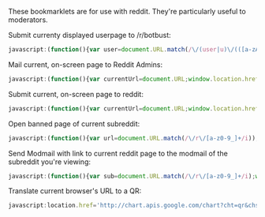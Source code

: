These bookmarklets are for use with reddit. They're particularly useful to moderators.


Submit currenty displayed userpage to /r/botbust:

```javascript
javascript:(function(){var user=document.URL.match(/\/(user|u)\/(([a-zA-Z_0-9\-]*?)+\b)/);window.location.href="http://www.reddit.com/r/botbust/submit?resubmit=true&title=overview for "+user[2]+"&url=http://reddit.com/u/"+user[2]})()
```


Mail current, on-screen page to Reddit Admins:

```javascript
javascript:(function(){var currentUrl=document.URL;window.location.href="http://www.reddit.com/message/compose/?to=/r/reddit.com&subject=spammer&message="+currentUrl})()
```


Submit current, on-screen page to reddit:

```javascript
javascript:(function(){var currentUrl=document.URL;window.location.href="http://www.reddit.com/submit/?resubmit=true&url="+currentUrl})()
```


Open banned page of current subreddit:

```javascript
javascript:(function(){var url=document.URL.match(/\/r\/[a-z0-9_]+/i));window.location.href="http://www.reddit.com"+url+"/about/banned"})()
```


Send Modmail with link to current reddit page to the modmail of the subreddit you're viewing:

```javascript
javascript:(function(){var sub=document.URL.match(/\/r\/[a-z0-9_]+/i);window.location.href ="https://www.reddit.com/message/compose?to=/r/"+sub+"&subject=So&message="+document.URL})()
```


Translate current browser's URL to a QR:

```javascript
javascript:location.href='http://chart.apis.google.com/chart?cht=qr&chs=300x250&chl='+encodeURIComponent(location.href)
```
